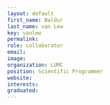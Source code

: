 ```yaml
---
layout: default
first_name: Baldur
last_name: van Lew
key: vanlew
permalink:
role: collaborator
email:
image:
organization: LUMC
position: Scientific Programmer
website:
interests:
graduated: 
---
```

